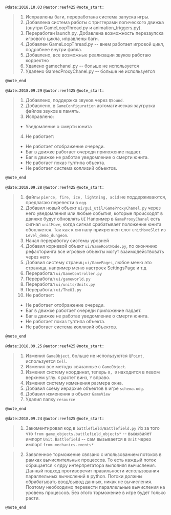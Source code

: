 `@date:2018.10.03`
`@autor:reef425`
`@note_start:`
>1. Исправлены баги, переработана система запуска игры.
>2. Добавлена система работы с триггерами логического движка (внутри GameLoopThread.py и  animation_triggers.py).
>2. Переработан launch.py. Добавлена возможность перезаупска игрового цикла, иправлены баги.
>2. Добавлен GameLoopThread.py -- внем работает игровой цикл, подробнее внутри файла.
>2. Добавлено, все возможные реализации звуков работаю корректно
>2. Удалено gamechanel.py -- больше не используется
>2. Удалено GamecProxyChanel.py -- больше не используется

`@note_end`

`@date:2018.09.29`
`@autor:reef425`
`@note_start:`
>1. Добавлено, поддержка звуков через `QSound`.
>2. Добавлено,  в `GameConfiguration` автоматическая заугрузка файлов звуков в память.
>3. Исправлено:
>  * Уведомление о смерти юнита
>4. Не работает:
>  * Не работает отображение очереди.
>  * Баг в движке работает очереди приложение падает.
>  * Баг в движке не работае уведомление о смерти юнита.
>  * Не работает показ тултипа объекта.
>  * Не работает система коллизий объектов.

`@note_end`

`@date:2018.09.28`
`@autor:reef425`
`@note_start:`
>1. файлы `pierce, fire, ice, lightning, acid` не поддерживаются, предлагаю перевести в `ogg`.
>2. Добавил новый объект `ui/gui_util/GameProxyChanel.py` через него уведомления или любые события,
 которые происходят в движке будут обновлять `UI`
 Например в `GameProxyChanel` есть сигнал `unitMove`, когда сигнал срабатывает положение юнита обонляется.
 Так как к сигналу прикреплен слот `unitMoveSlot` из `Level_demo_dungeon`.
>3. Начал переработку системы уровней
>4. Добавил корневой объект `ui/GameRootNode.py`, по окончнию рефакторинга все игровые объекты могут
взаимодействовать через него
>5. Добавил систему страниц `ui/GamePages`, любое меню это страница, например меню настроек SettingsPage и т.д
>6. Переработал `ui/GameController.py`
>7. Переработал `ui/gameworld.py`
>8. Переработал `ui/units/Units.py`
>9. Переработал `ui/TheUI.py`
>10. Не работает:
>  * Не работает отображение очереди.
>  * Баг в движке работает очереди приложение падает.
>  * Баг в движке не работае уведомление о смерти юнита.
>  * Не работает показ тултипа объекта.
>  * Не работает система коллизий объектов.

`@note_end`


`@date:2018.09.25`
`@autor:reef425`
`@note_start:`
>1. Изменил `GameObject`, больше не используются `QPoint`, используется `Cell`.
>2. Изменил все методы связанные с `GameObject`.
>3. Изменил систему координат, теперь `0, 0` находится в левом верхнем углу.
``Х`` растет винз, ``Y`` вправо.
>4. Изменил систему изменения размера окна.
>5. Добавил схему иерархие объектов в игре `schema.odg`.
>6. Добавил изменения в объект `GameView`
>7. Удалил папку `resource`

`@note_end`

`@date:2018.09.24`
`@autor:reef425`
`@note_start:`
>1. Закоментировал код в `battlefield/Battlefield.py`
Из за того что
`from game_objects.battlefield_objects*` -- вызываяет импорт `Unit`.
`Battlefield` -- сам вызывается в `Unit` через импорт `from mechanics.events*`

>2. Заявленное торможение связано с ипользованием потоков в рамках вычислительных процессов.
То есть каждый поток обращается к ядру интерпретатора выполняя вычисления.
Данный подход противоречит правильности использования параллельных вычислений в python. Потоки
должны обрабатывать ввод/вывод данных, никак не вычисления.
Поэтому необходимо перевести параллельные вычисления на уровень процессов. Без этого торможение в
игре будет только расти.

`@note_end`
